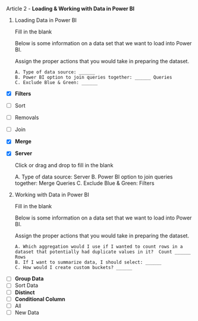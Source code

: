 Article 2 - **Loading & Working with Data in Power BI**

1.  Loading Data in Power BI

    Fill in the blank
  
    Below is some information on a data set that we want to load into Power BI.
    
    Assign the proper actions that you would take in preparing the dataset.

        A. Type of data source: ______
        B. Power BI option to join queries together: ______ Queries
        C. Exclude Blue & Green: ______

- [x]   **Filters**
- [ ]   Sort
- [ ]   Removals
- [ ]   Join
- [x]   **Merge**
- [x]   **Server**

    Click or drag and drop to fill in the blank
    
      A. Type of data source: Server
      B. Power BI option to join queries together: Merge Queries
      C. Exclude Blue & Green: Filters

2.	Working with Data in Power BI

    Fill in the blank

    Below is some information on a data set that we want to load into Power BI.
    
    Assign the proper actions that you would take in preparing the dataset.
    
        A. Which aggregation would I use if I wanted to count rows in a dataset that potentially had duplicate values in it?  Count ______ Rows
        B. If I want to summarize data, I should select: ______
        C. How would I create custom buckets? ______

- [ ]   **Group Data**
- [ ]   Sort Data
- [ ]   **Distinct**
- [ ]   **Conditional Column**
- [ ]   All
- [ ]   New Data
